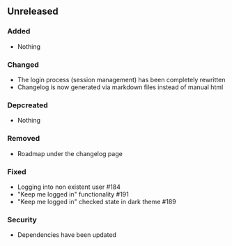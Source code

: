 ## Unreleased

### Added

-   Nothing

### Changed

-   The login process (session management) has been completely rewritten
-   Changelog is now generated via markdown files instead of manual html

### Depcreated

-   Nothing

### Removed

-   Roadmap under the changelog page

### Fixed

-   Logging into non existent user #184
-   "Keep me logged in" functionality #191
-   "Keep me logged in" checked state in dark theme #189

### Security

-   Dependencies have been updated
